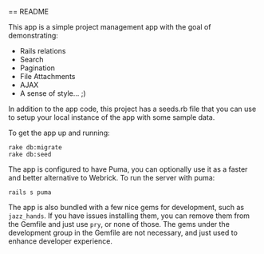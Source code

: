 == README

This app is a simple project management app with the goal of demonstrating:
- Rails relations
- Search
- Pagination
- File Attachments
- AJAX
- A sense of style... ;)

In addition to the app code, this project has a seeds.rb file that you can use to setup your local instance of the app with some sample data.

To get the app up and running:
```
rake db:migrate
rake db:seed
```

The app is configured to have Puma, you can optionally use it as a faster and better alternative to Webrick. To run the server with puma:
```
rails s puma
```

The app is also bundled with a few nice gems for development, such as ```jazz_hands```. If you have issues installing them, you can remove them from the Gemfile and just use ```pry```, or none of those. The gems under the development group in the Gemfile are not necessary, and just used to enhance developer experience.